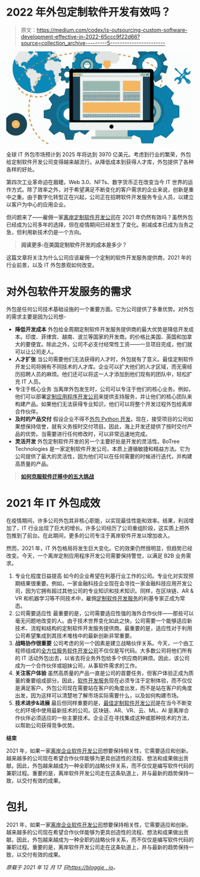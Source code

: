 # 2022 年外包定制软件开发有效吗？

> 原文：<https://medium.com/codex/is-outsourcing-custom-software-development-effective-in-2022-65ccc9f22d66?source=collection_archive---------5----------------------->

![](img/3858a65d9b88903045ad352c9d143b21.png)

全球 IT 外包市场预计到 2025 年将达到 3970 亿美元。考虑到行业的繁荣，外包给定制软件开发公司变得越来越流行。从降低成本到获得人才库，外包提供了各种各样的好处。

第四次工业革命迫在眉睫。Web 3.0、NFTs、数字货币正在改变当今 IT 世界的运作方式。除了效率之外，对于希望满足不断变化的客户需求的企业来说，创新是重中之重。由于数字化转型正在兴起，公司正在招聘软件开发服务专业人员，以建立以客户为中心的应用企业。

但问题来了——雇佣一家[离岸定制软件开发公司](https://www.botreetechnologies.com/software-development-company)在 2021 年仍然有效吗？虽然外包已经成为公司多年的选择，但在疫情期间已经发生了变化。削减成本已成为当务之急，但利用新技术仍是一个方向。

> **阅读更多:在美国定制软件开发的成本是多少？**

这篇文章将关注为什么公司应该雇佣一个定制的软件开发服务提供商，2021 年的行业前景，以及 IT 外包景观如何改变。

# **对外包软件开发服务的需求**

外包是任何公司技术基础设施的一个重要方面。它为公司提供了多重优势。对外包的需求主要是因为公司想-

*   **降低开发成本** 外包给全周期定制软件开发服务提供商的最大优势是降低开发成本。印度、菲律宾、越南、波兰等国家的开发商。的价格比美国、英国和加拿大的要便宜。除此之外，公司不必支付经常性工资——一旦项目完成，他们就可以让公司走人。
*   **人才扩张** 当公司需要他们无法获得的人才时，外包就有了意义。最佳定制软件开发公司将拥有不同技术的人才库。企业可以扩大他们的人才区域，而无需经历招聘人员的麻烦。他们还可以将这一人才添加到他们现有的团队中，轻松扩充 IT 人员。
*   专注于核心业务
    当离岸外包发生时，公司可以专注于他们的核心业务。例如，他们可以部署[定制应用程序开发公司](https://www.botreetechnologies.com/custom-application-development)来提供支持服务，并让他们的核心团队来构建产品。如果他们无法获得专业知识，他们可以将整个开发过程外包给离岸合作伙伴。
*   **及时的产品交付** 假设企业不得不[外包 Python 开发](https://www.botreetechnologies.com/python-development)。现在，接受项目的公司如果想保持信誉，就有义务按时交付项目。因此，海上开发还提供了按时交付产品的优势。当需要进行任何修改时，可以非常迅速地完成。
*   **灵活开发** 外包定制软件开发的另一个主要好处是开发的灵活性。BoTree Technologies 是一家定制软件开发公司，本质上遵循敏捷和精益方法。它为公司提供了最大的灵活性，因为他们可以在任何需要的时候进行迭代，并构建高质量的产品。

> [**如何克服软件迁移中的五大挑战**](https://www.botreetechnologies.com/blog/how-to-overcome-the-top-5-challenges-in-software-migration/)

# **2021 年 IT 外包成效**

在疫情期间，许多公司外包其非核心职能，以实现最佳性能和效率。结果，利润增加了，IT 行业出现了巨大的增长。许多公司经历了公司重组阶段，这实质上把外包推到了前台。在此期间，更多的公司专注于离岸软件开发以增加收入。

然而，2021 年，IT 外包格局将发生巨大变化。它的效果仍然很明显，但趋势已经改变。今天，一个离岸定制应用程序开发公司需要保持警觉，以满足 B2B 业务需求。

1.  专业化程度日益提高
    如今的企业希望在利基行业工作的公司。专业化对实现预期结果很重要。例如，一家金融科技企业现在会寻找一家金融科技应用开发公司，因为它拥有超过其他公司的专业知识和技术知识。同样，在区块链、AR & VR 和机器学习等不同技术中，雇佣[定制软件开发服务](https://www.botreetechnologies.com)的利基专家正成为常态。
2.  公司需要适应性
    最重要的是，公司需要适应性强的海外合作伙伴——那些可以毫无问题地改变的人。由于技术世界变化如此之快，公司需要一个能够适应新技术、流程和结构的定制软件开发服务提供商。最重要的是，适应性对于利用公司希望集成到其技术堆栈中的最新创新非常重要。
3.  **战略协作很重要** 公司考虑的另一个因素是建立战略伙伴关系。今天，一个由工程师组成的[全方位服务软件开发公司](https://www.botreetechnologies.com/blog/strategies-to-speed-up-software-development-process/)不仅仅是写代码。大多数公司将他们所有的 IT 活动外包出去，以省去将业务外包给多个供应商的麻烦。因此，该公司成为一个合作伙伴或姐妹公司，从事软件需求的工作。
4.  **关注客户体验** 虽然高质量的产品一直是公司的首要任务，但客户体验正成为质量的重要组成部分。因此，[软件开发服务](https://www.botreetechnologies.com/blog/customized-software-what-is-it-types-and-examples/)现在必须专注于定制体验，而不仅仅是满足客户。外包公司现在需要站在客户的角度出发，而不是站在客户的角度出发，因为这样可以清楚地了解市场实际需要什么，以及如何构建市场。
5.  **技术进步&进展** 最后但同样重要的是，[最佳定制软件开发公司](https://www.botreetechnologies.com/software-development-company)是在当今不断变化的环境中使用最新技术的公司。区块链、AR、VR、云、ML、AI 是离岸合作伙伴必须适应的一些主要技术。企业正在寻找集成这种或那种技术的方法，以帮助公司获得竞争优势。

**结束**

2021 年，如果一家[离岸企业软件开发公司](https://www.botreetechnologies.com/blog/top-custom-software-development-companies/)想要保持相关性，它需要适应和创新。越来越多的公司现在希望合作伙伴能够为更具创造性的流程、想法和成果做出贡献。因此，外包越来越成为一种全职的战略伙伴关系，而不仅仅是编写软件代码的兼职过程。重要的是，离岸软件开发公司走在这条轨道上，并与最新的趋势保持一致，以交付有效的成果。

# 包扎

2021 年，如果一家[离岸企业软件开发公司](https://www.botreetechnologies.com/blog/top-custom-software-development-companies/)想要保持相关性，它需要适应和创新。越来越多的公司现在希望合作伙伴能够为更具创造性的流程、想法和成果做出贡献。因此，外包越来越成为一种全职的战略伙伴关系，而不仅仅是编写软件代码的兼职过程。重要的是，离岸软件开发公司走在这条轨道上，并与最新的趋势保持一致，以交付有效的成果。

*原载于 2021 年 12 月 17 日*[*https://bloggie . io*](https://bloggie.io/@BoTreeTech/is-outsourcing-custom-software-development-effective-in-2022)*。*